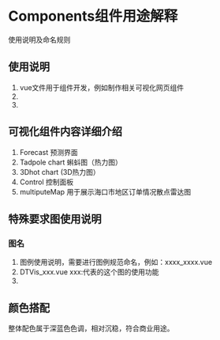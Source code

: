 # Components组件用途解释
使用说明及命名规则

## 使用说明
1. vue文件用于组件开发，例如制作相关可视化网页组件
2. 
3. 


## 可视化组件内容详细介绍

1. Forecast 预测界面
2. Tadpole chart 蝌蚪图（热力图）
3. 3Dhot chart (3D热力图）
4. Control 控制面板
5. multiputeMap 用于展示海口市地区订单情况散点雷达图






## 特殊要求图使用说明
### 图名
1. 图例使用说明，需要进行图例规范命名，例如：xxxx_xxxx.vue
2. DTVis_xxx.vue xxx:代表的这个图的使用功能
3. 


## 颜色搭配

整体配色属于深蓝色色调，相对沉稳，符合商业用途。